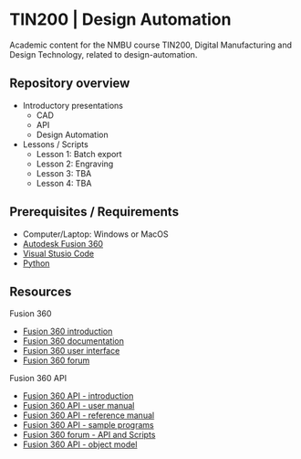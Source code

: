 # TIN200 | Design Automation

Academic content for the NMBU course TIN200, Digital Manufacturing and Design Technology, related to design-automation.

## Repository overview

- Introductory presentations
   - CAD
   - API
   - Design Automation 
- Lessons / Scripts
   - Lesson 1: Batch export
   - Lesson 2: Engraving
   - Lesson 3: TBA
   - Lesson 4: TBA

## Prerequisites / Requirements
- Computer/Laptop: Windows or MacOS
- [Autodesk Fusion 360](https://www.autodesk.com/products/fusion-360/free-trial)
- [Visual Stusio Code](https://code.visualstudio.com/download)
- [Python](https://www.python.org/downloads/)

## Resources

Fusion 360

- [Fusion 360 introduction](https://help.autodesk.com/view/fusion360/ENU/courses/AP-GET-STARTED-OVERVIEW)
- [Fusion 360 documentation](https://help.autodesk.com/view/fusion360/ENU/?guid=GUID-1C665B4D-7BF7-4FDF-98B0-AA7EE12B5AC2)
- [Fusion 360 user interface](https://help.autodesk.com/view/fusion360/ENU/?guid=GUID-E647CA56-7187-406A-ACE4-EAC59914FAE4)
- [Fusion 360 forum](https://forums.autodesk.com/t5/fusion-360/ct-p/1234)

Fusion 360 API

- [Fusion 360 API - introduction](https://help.autodesk.com/view/fusion360/ENU/?guid=GUID-A92A4B10-3781-4925-94C6-47DA85A4F65A)
- [Fusion 360 API - user manual](https://help.autodesk.com/view/fusion360/ENU/?guid=GUID-C1545D80-D804-4CF3-886D-9B5C54B2D7A2)
- [Fusion 360 API - reference manual](https://help.autodesk.com/view/fusion360/ENU/?guid=GUID-7B5A90C8-E94C-48DA-B16B-430729B734DC)
- [Fusion 360 API - sample programs](https://help.autodesk.com/view/fusion360/ENU/?guid=SampleList)
- [Fusion 360 forum - API and Scripts](https://forums.autodesk.com/t5/fusion-360-api-and-scripts/bd-p/22)
- [Fusion 360 API - object model](https://help.autodesk.com/cloudhelp/ENU/Fusion-360-API/ExtraFiles/Fusion.pdf)
